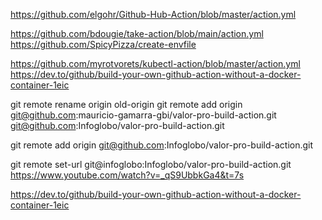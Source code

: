 https://github.com/elgohr/Github-Hub-Action/blob/master/action.yml

https://github.com/bdougie/take-action/blob/main/action.yml
https://github.com/SpicyPizza/create-envfile


https://github.com/myrotvorets/kubectl-action/blob/master/action.yml
https://dev.to/github/build-your-own-github-action-without-a-docker-container-1eic



git remote rename origin old-origin
git remote add origin git@github.com:mauricio-gamarra-gbi/valor-pro-build-action.git
git@github.com:Infoglobo/valor-pro-build-action.git

git remote add origin git@github.com:Infoglobo/valor-pro-build-action.git


git remote set-url git@infoglobo:Infoglobo/valor-pro-build-action.git
https://www.youtube.com/watch?v=_qS9UbbkGa4&t=7s

https://dev.to/github/build-your-own-github-action-without-a-docker-container-1eic






